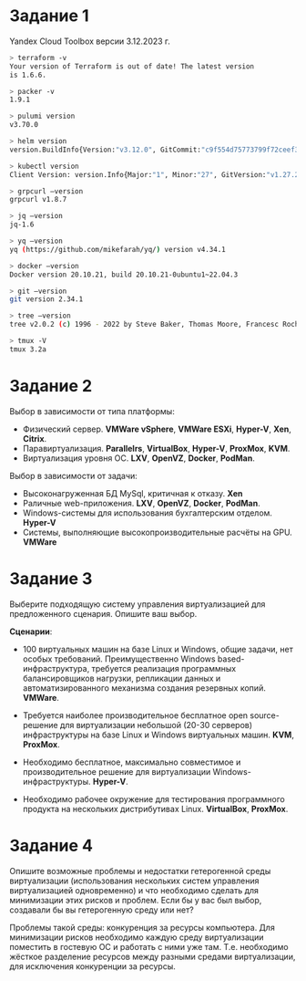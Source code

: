 # Задание 1

Yandex Cloud Toolbox версии 3.12.2023 г.

```bash
> terraform -v
Your version of Terraform is out of date! The latest version
is 1.6.6.

> packer -v
1.9.1

> pulumi version
v3.70.0

> helm version
version.BuildInfo{Version:"v3.12.0", GitCommit:"c9f554d75773799f72ceef38c51210f1842a1dea", GitTreeState:"clean", GoVersion:"go1.20.3"}

> kubectl version
Client Version: version.Info{Major:"1", Minor:"27", GitVersion:"v1.27.2", GitCommit:"7f6f68fdabc4df88cfea2dcf9a19b2b830f1e647", GitTreeState:"clean", BuildDate:"2023-05-17T14:20:07Z", GoVersion:"go1.20.4", Compiler:"gc", Platform:"linux/amd64"}

> grpcurl –version
grpcurl v1.8.7

> jq –version
jq-1.6

> yq –version
yq (https://github.com/mikefarah/yq/) version v4.34.1

> docker –version
Docker version 20.10.21, build 20.10.21-0ubuntu1~22.04.3

> git –version
git version 2.34.1

> tree –version
tree v2.0.2 (c) 1996 - 2022 by Steve Baker, Thomas Moore, Francesc Rocher, Florian Sesser, Kyosuke Tokoro

> tmux -V
tmux 3.2a
```

# Задание 2

Выбор в зависимости от типа платформы:

* Физический сервер.
**VMWare vSphere**, **VMWare ESXi**, **Hyper-V**, **Xen**, **Citrix**.
* Паравиртуализация.
**Parallelrs**, **VirtualBox**, **Hyper-V**, **ProxMox**, **KVM**.
* Виртуализация уровня ОС.
**LXV**, **OpenVZ**, **Docker**, **PodMan**.

Выбор в зависимости от задачи:

* Высоконагруженная БД MySql, критичная к отказу.
**Xen**
* Раличные web-приложения.
**LXV**, **OpenVZ**, **Docker**, **PodMan**.
* Windows-системы для использования бухгалтерским отделом.
**Hyper-V**
* Системы, выполняющие высокопроизводительные расчёты на GPU.
**VMWare**

# Задание 3

Выберите подходящую систему управления виртуализацией для предложенного сценария. Опишите ваш выбор.

**Сценарии**:

* 100 виртуальных машин на базе Linux и Windows, общие задачи, нет особых требований. Преимущественно Windows based-инфраструктура, требуется реализация программных балансировщиков нагрузки, репликации данных и автоматизированного механизма создания резервных копий.
**VMWare**.

* Требуется наиболее производительное бесплатное open source-решение для виртуализации небольшой (20-30 серверов) инфраструктуры на базе Linux и Windows виртуальных машин.
**KVM**, **ProxMox**.

* Необходимо бесплатное, максимально совместимое и производительное решение для виртуализации Windows-инфраструктуры.
**Hyper-V**.

* Необходимо рабочее окружение для тестирования программного продукта на нескольких дистрибутивах Linux.
**VirtualBox**, **ProxMox**.

# Задание 4

Опишите возможные проблемы и недостатки гетерогенной среды виртуализации (использования нескольких систем управления виртуализацией одновременно) и что необходимо сделать для минимизации этих рисков и проблем. Если бы у вас был выбор, создавали бы вы гетерогенную среду или нет?

Проблемы такой среды: конкуренция за ресурсы компьютера.
Для минимизации рисков необходимо каждую среду виртуализации поместить в гостевую ОС и работать с ними уже там.
Т.е. необходимо жёсткое разделение ресурсов между разными средами виртуализации, для исключения конкуренции за ресурсы.
